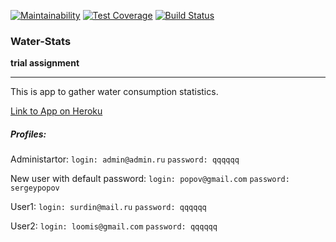 [![Maintainability](https://api.codeclimate.com/v1/badges/b372e06dccdbec6abdc7/maintainability)](https://codeclimate.com/github/denis-ok/water-stats/maintainability) [![Test Coverage](https://api.codeclimate.com/v1/badges/b372e06dccdbec6abdc7/test_coverage)](https://codeclimate.com/github/denis-ok/water-stats/test_coverage) [![Build Status](https://travis-ci.org/denis-ok/water-stats.svg?branch=master)](https://travis-ci.org/denis-ok/water-stats)

### Water-Stats
**trial assignment**
___
This is app to gather water consumption statistics.

[Link to App on Heroku](https://fathomless-dusk-89619.herokuapp.com)

##### Profiles:

Administartor:
`login: admin@admin.ru`
`password: qqqqqq`

New user with default password:
`login: popov@gmail.com`
`password: sergeypopov`

User1:
`login: surdin@mail.ru`
`password: qqqqqq`

User2:
`login: loomis@gmail.com`
`password: qqqqqq`
